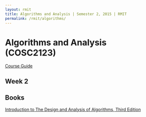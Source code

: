 ```yaml
---
layout: rmit
title: Algorithms and Analysis | Semester 2, 2015 | RMIT
permalink: /rmit/algorithms/
---
```


# Algorithms and Analysis (COSC2123)

[Course Guide](http://www1.rmit.edu.au/courses/cosc21231450)

## Week 2



## Books

[Introduction to The Design and Analysis of Algorithms, Third Edition](/rmit/books/design-and-analysis-of-algorithms/)